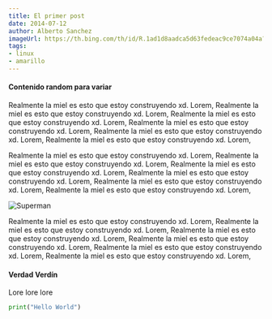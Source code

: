 ```yaml
---
title: El primer post
date: 2014-07-12
author: Alberto Sanchez
imageUrl: https://th.bing.com/th/id/R.1ad1d8aadca5d63fedeac9ce7074a04a?rik=OelHXNQk2VLt7w&pid=ImgRaw&r=0
tags:
- linux
- amarillo
---
```


#### Contenido random para variar

Realmente la miel es esto que estoy construyendo xd. Lorem, Realmente la miel es esto que estoy construyendo xd. Lorem, Realmente la miel es esto que estoy construyendo xd. Lorem, Realmente la miel es esto que estoy construyendo xd. Lorem, Realmente la miel es esto que estoy construyendo xd. Lorem, Realmente la miel es esto que estoy construyendo xd. Lorem,

Realmente la miel es esto que estoy construyendo xd. Lorem, Realmente la miel es esto que estoy construyendo xd. Lorem, Realmente la miel es esto que estoy construyendo xd. Lorem, Realmente la miel es esto que estoy construyendo xd. Lorem, Realmente la miel es esto que estoy construyendo xd. Lorem, Realmente la miel es esto que estoy construyendo xd. Lorem,

![Superman](https://th.bing.com/th/id/OIP.XHoOizTBieYD6h253pow1wHaDK?rs=1&pid=ImgDetMain)

Realmente la miel es esto que estoy construyendo xd. Lorem, Realmente la miel es esto que estoy construyendo xd. Lorem, Realmente la miel es esto que estoy construyendo xd. Lorem, Realmente la miel es esto que estoy construyendo xd. Lorem, Realmente la miel es esto que estoy construyendo xd. Lorem, Realmente la miel es esto que estoy construyendo xd. Lorem,

#### Verdad Verdín

Lore lore lore

```python
print("Hello World")
```